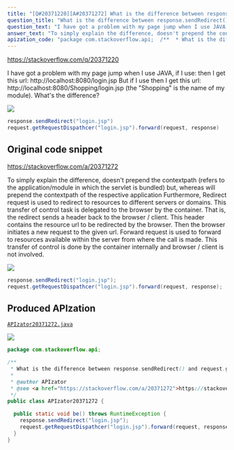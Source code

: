 ```yaml
---
title: "[Q#20371220][A#20371272] What is the difference between response.sendRedirect() and request.getRequestDispatcher().forward(request,response)"
question_title: "What is the difference between response.sendRedirect() and request.getRequestDispatcher().forward(request,response)"
question_text: "I have got a problem with my page jump when I use JAVA, if I use: then I get this url: http://localhost:8080/login.jsp But if I use then I get this url: http://localhost:8080/Shopping/login.jsp (the \"Shopping\" is the name of my module). What's the difference?"
answer_text: "To simply explain the difference, doesn't prepend the contextpath (refers to the application/module in which the servlet is bundled) but, whereas will prepend the contextpath of the respective application Furthermore, Redirect request is used to redirect to resources to different servers or domains. This transfer of control task is delegated to the browser by the container. That is, the redirect sends a header back to the browser / client. This header contains the resource url to be redirected by the browser. Then the browser initiates a new request to the given url. Forward request is used to forward to resources available within the server from where the call is made. This transfer of control is done by the container internally and browser / client is not involved."
apization_code: "package com.stackoverflow.api;  /**  * What is the difference between response.sendRedirect() and request.getRequestDispatcher().forward(request,response)  *  * @author APIzator  * @see <a href=\"https://stackoverflow.com/a/20371272\">https://stackoverflow.com/a/20371272</a>  */ public class APIzator20371272 {    public static void be() throws RuntimeException {     response.sendRedirect(\"login.jsp\");     request.getRequestDispathcer(\"login.jsp\").forward(request, response);   } }"
---
```


https://stackoverflow.com/q/20371220

I have got a problem with my page jump when I use JAVA,
if I use:
then I get this url: http://localhost:8080/login.jsp
But if I use
then I get this url: http://localhost:8080/Shopping/login.jsp (the &quot;Shopping&quot; is the name of my module).
What&#x27;s the difference?


<div class="code-logo"><img src="/stackoverflow.png" /></div>

```java
response.sendRedirect("login.jsp")
request.getRequestDispathcer("login.jsp").forward(request, response)
```


## Original code snippet

https://stackoverflow.com/a/20371272

To simply explain the difference,
doesn&#x27;t prepend the contextpath (refers to the application/module in which the servlet is bundled)
but, whereas
will prepend the contextpath of the respective application
Furthermore, Redirect request is used to redirect to resources to different servers or domains. This transfer of control task is delegated to the browser by the container. That is, the redirect sends a header back to the browser / client. This header contains the resource url to be redirected by the browser. Then the browser initiates a new request to the given url.
Forward request is used to forward to resources available within the server from where the call is made. This transfer of control is done by the container internally and browser / client is not involved.

<div class="code-logo"><img src="/stackoverflow.png" /></div>

```java
response.sendRedirect("login.jsp");
request.getRequestDispathcer("login.jsp").forward(request, response);
```

## Produced APIzation

[`APIzator20371272.java`](https://github.com/pasqualesalza/apization-temp-data/raw/master/search/APIzator20371272.java)

<div class="code-logo"><img src="/apizator.png" /></div>

```java
package com.stackoverflow.api;

/**
 * What is the difference between response.sendRedirect() and request.getRequestDispatcher().forward(request,response)
 *
 * @author APIzator
 * @see <a href="https://stackoverflow.com/a/20371272">https://stackoverflow.com/a/20371272</a>
 */
public class APIzator20371272 {

  public static void be() throws RuntimeException {
    response.sendRedirect("login.jsp");
    request.getRequestDispathcer("login.jsp").forward(request, response);
  }
}

```